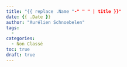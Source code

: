 ```yaml
---
title: "{{ replace .Name "-" " " | title }}"
date: {{ .Date }}
author: "Aurélien Schnoebelen"
tags: 
  - 
categories: 
  - Non Classé
toc: true
draft: true
---
```


